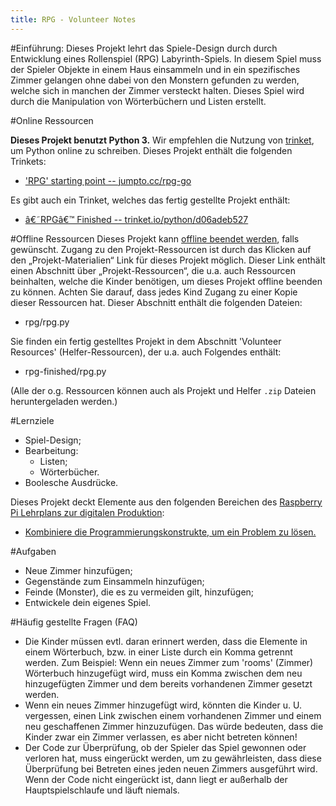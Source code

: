 ```yaml
---
title: RPG - Volunteer Notes
---
```


#Einführung:
Dieses Projekt lehrt das Spiele-Design durch durch Entwicklung eines Rollenspiel (RPG) Labyrinth-Spiels. In diesem Spiel muss der Spieler Objekte in einem Haus einsammeln und in ein spezifisches Zimmer gelangen ohne dabei von den Monstern gefunden zu werden, welche sich in manchen der Zimmer versteckt halten. Dieses Spiel wird durch die Manipulation von Wörterbüchern und Listen erstellt.

#Online Ressourcen

__Dieses Projekt benutzt Python 3.__ Wir empfehlen die Nutzung von [trinket](https://trinket.io/), um Python online zu schreiben. Dieses Projekt enthält die folgenden Trinkets:

+ ['RPG' starting point -- jumpto.cc/rpg-go](http://jumpto.cc/rpg-go)

Es gibt auch ein Trinket, welches das fertig gestellte Projekt enthält:

+ [â€˜RPGâ€™ Finished -- trinket.io/python/d06adeb527](https://trinket.io/python/d06adeb527)

#Offline Ressourcen
Dieses Projekt kann [offline beendet werden](https://www.codeclubprojects.org/en-GB/resources/python-working-offline/), falls gewünscht. Zugang zu den Projekt-Ressourcen ist durch das Klicken auf den „Projekt-Materialien“ Link für dieses Projekt möglich. Dieser Link enthält einen Abschnitt über „Projekt-Ressourcen“, die u.a. auch Ressourcen beinhalten, welche die Kinder benötigen, um dieses Projekt offline beenden zu können. Achten Sie darauf, dass jedes Kind Zugang zu einer Kopie dieser Ressourcen hat. Dieser Abschnitt enthält die folgenden Dateien:

+ rpg/rpg.py

Sie finden ein fertig gestelltes Projekt in dem Abschnitt 'Volunteer Resources' (Helfer-Ressourcen), der u.a. auch Folgendes enthält:

+ rpg-finished/rpg.py

(Alle der o.g. Ressourcen können auch als Projekt und Helfer `.zip` Dateien heruntergeladen werden.)

#Lernziele
+ Spiel-Design;
+ Bearbeitung:
	+ Listen;
	+ Wörterbücher.
+ Boolesche Ausdrücke.

Dieses Projekt deckt Elemente aus den folgenden Bereichen des [Raspberry Pi Lehrplans zur digitalen Produktion](http://rpf.io/curriculum):

+ [Kombiniere die Programmierungskonstrukte, um ein Problem zu lösen.](https://www.raspberrypi.org/curriculum/programming/builder)

#Aufgaben
+ Neue Zimmer hinzufügen;
+ Gegenstände zum Einsammeln hinzufügen;
+ Feinde (Monster), die es zu vermeiden gilt, hinzufügen;
+ Entwickele dein eigenes Spiel.

#Häufig gestellte Fragen (FAQ)
+ Die Kinder müssen evtl. daran erinnert werden, dass die Elemente in einem Wörterbuch, bzw. in einer Liste durch ein Komma getrennt werden. Zum Beispiel: Wenn ein neues Zimmer zum 'rooms' (Zimmer) Wörterbuch hinzugefügt wird, muss ein Komma zwischen dem neu hinzugefügten Zimmer und dem bereits vorhandenen Zimmer gesetzt werden.
+ Wenn ein neues Zimmer hinzugefügt wird, könnten die Kinder u. U. vergessen, einen Link zwischen einem vorhandenen Zimmer und einem neu geschaffenen Zimmer hinzuzufügen. Das würde bedeuten, dass die Kinder zwar ein Zimmer verlassen, es aber nicht betreten können!
+ Der Code zur Überprüfung, ob der Spieler das Spiel gewonnen oder verloren hat, muss eingerückt werden, um zu gewährleisten, dass diese Überprüfung bei Betreten eines jeden neuen Zimmers ausgeführt wird. Wenn der Code nicht eingerückt ist, dann liegt er außerhalb der Hauptspielschlaufe und läuft niemals.

